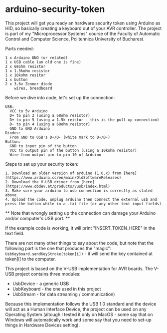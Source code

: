 # arduino-security-token
This project will get you ready an hardware security token using Arduino as HID, so basically creating a keyboard out of your AVR controller. The project is part of my "Microprocessor Systems" course of the Faculty of Automatic Control and Computer Science, Politehnica University of Bucharest.

Parts needed:
```
1 x Arduino UNO (or related)
1 x USB cable (an old one is fine)
2 x 68ohm resistor
1 x 1.5kohm resistor
1 x 10kohm resitor
1 x button
2 x 3.6v Zenner diode
    wires, breadboard
```

Before we dive into code, let's set up the connection:
```
USB:
  VCC to 5v Arduino
  D+ to pin 2 (using a 68ohm resistor)
  D+ to pin 5 (using a 1.5k reistor - this is the pull-up connection)
  D- to pin 4 (using a 68ohm resistor)
  GND to GND Arduino
Diodes:
  From GND to USB's D+/D- (white mark to D+/D-)
Button:
  GND to input pin of the button
  VCC to output pin of the button (using a 10kohm resistor)
  Wire from output pin to pin 10 of Arduino
```

Steps to set up your security token:
```
1. Download an older version of arduino (1.0.x) from [here](https://www.arduino.cc/en/main/OldSoftwareReleases)
2. Download the V-USB driver from [here](https://www.obdev.at/products/vusb/index.html)
3. Make sure your arduino to usb connection is correctly as stated above
4. Upload the code, unplug arduino then connect the external usb and press the button while in a .txt file (or any other text input fields)
```
** Note that wrongly setting up the connection can damage your Arduino and/or computer's USB port. **

If the example code is working, it will print "INSERT_TOKEN_HERE" in the text field.

There are not many other things to say about the code, but note that the following part is the one that produces the "magic":
  `UsbKeyboard.sendKeyStroke(token[i])` - it will send the key contained at token[i] to the computer.


This project is based on the V-USB implementation for AVR boards. The V-USB project contains three modules:
  - UsbDevice - a generic USB
  - UsbKeyboard - the one used in this project
  - UsbStream - for data streaming / communication)
  
Because this implementation follows the USB 1.0 standard and the device will act as a Human Interface Device, the project can be used on any Operating System (altough I tested it only on MacOS - some say that on Windows will automatically work and some say that you need to set-up things in Hardware Devices setting).
